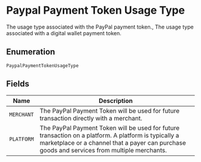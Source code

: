
# Paypal Payment Token Usage Type

The usage type associated with the PayPal payment token., The usage type associated with a digital wallet payment token.

## Enumeration

`PaypalPaymentTokenUsageType`

## Fields

| Name | Description |
|  --- | --- |
| `MERCHANT` | The PayPal Payment Token will be used for future transaction directly with a merchant. |
| `PLATFORM` | The PayPal Payment Token will be used for future transaction on a platform. A platform is typically a marketplace or a channel that a payer can purchase goods and services from multiple merchants. |


